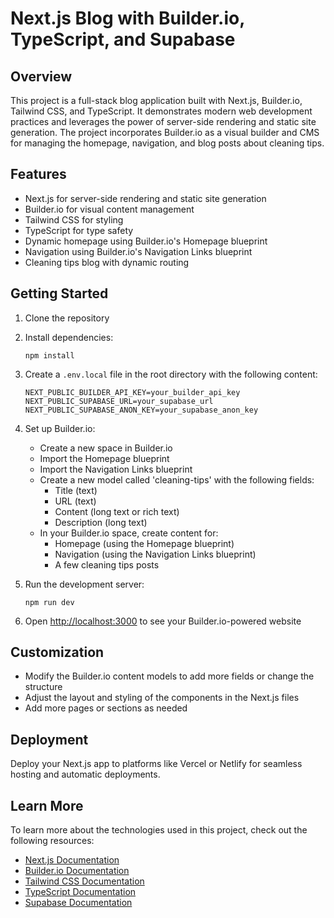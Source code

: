 # Next.js Blog with Builder.io, TypeScript, and Supabase

## Overview
This project is a full-stack blog application built with Next.js, Builder.io, Tailwind CSS, and TypeScript. It demonstrates modern web development practices and leverages the power of server-side rendering and static site generation. The project incorporates Builder.io as a visual builder and CMS for managing the homepage, navigation, and blog posts about cleaning tips.

## Features
- Next.js for server-side rendering and static site generation
- Builder.io for visual content management
- Tailwind CSS for styling
- TypeScript for type safety
- Dynamic homepage using Builder.io's Homepage blueprint
- Navigation using Builder.io's Navigation Links blueprint
- Cleaning tips blog with dynamic routing

## Getting Started

1. Clone the repository
2. Install dependencies:
   ```
   npm install
   ```
3. Create a `.env.local` file in the root directory with the following content:
   ```
   NEXT_PUBLIC_BUILDER_API_KEY=your_builder_api_key
   NEXT_PUBLIC_SUPABASE_URL=your_supabase_url
   NEXT_PUBLIC_SUPABASE_ANON_KEY=your_supabase_anon_key
   ```
4. Set up Builder.io:
   - Create a new space in Builder.io
   - Import the Homepage blueprint
   - Import the Navigation Links blueprint
   - Create a new model called 'cleaning-tips' with the following fields:
     - Title (text)
     - URL (text)
     - Content (long text or rich text)
     - Description (long text)
   - In your Builder.io space, create content for:
     - Homepage (using the Homepage blueprint)
     - Navigation (using the Navigation Links blueprint)
     - A few cleaning tips posts

5. Run the development server:
   ```
   npm run dev
   ```

6. Open [http://localhost:3000](http://localhost:3000) to see your Builder.io-powered website

## Customization
- Modify the Builder.io content models to add more fields or change the structure
- Adjust the layout and styling of the components in the Next.js files
- Add more pages or sections as needed

## Deployment
Deploy your Next.js app to platforms like Vercel or Netlify for seamless hosting and automatic deployments.

## Learn More
To learn more about the technologies used in this project, check out the following resources:
- [Next.js Documentation](https://nextjs.org/docs)
- [Builder.io Documentation](https://www.builder.io/c/docs/intro)
- [Tailwind CSS Documentation](https://tailwindcss.com/docs)
- [TypeScript Documentation](https://www.typescriptlang.org/docs/)
- [Supabase Documentation](https://supabase.io/docs)